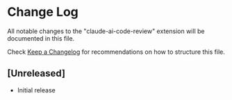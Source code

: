 # Change Log

All notable changes to the "claude-ai-code-review" extension will be documented in this file.

Check [Keep a Changelog](http://keepachangelog.com/) for recommendations on how to structure this file.

## [Unreleased]

- Initial release